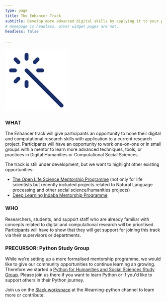 ```yaml
---
type: page
title: The Enhancer Track
subtitle: Develop more advanced digital skills by applying it to your project
# Homepage is headless, other widget pages are not.
headless: false

---
```

<img src="enhance-icon.svg" width="200px">

### WHAT

The Enhancer track will give participants an opportunity to hone their digital and computational research skills with application to a current research project. Participants will have an opportunity to work one-on-one or in small groups with a mentor to learn more advanced techniques, tools, or practices in Digital Humanities or Computational Social Sciences.

The track is still under development, but we want to highlight other existing opportunities:
- [The Open Life Science Mentorship Programme](https://openlifesci.org/) (not only for life scientists but recently included projects related to Natural Language processing and other social science/humanities projects)
- [Deep Learning Indaba Mentorship Programme](https://deeplearningindaba.com/mentorship/)

### WHO

Researchers, students, and support staff who are already familiar with concepts related to digital and computational research will be prioritised. Participants will have to show that they will get support for joining this track via their supervisors or departments. 

### PRECURSOR: Python Study Group

While we're setting up a more formalised mentorship programme, we would like to give our community opportunities to continue learning an growing. Therefore we started a [Python for Humanities and Social Sciences Study Group](https://escalator.sadilar.org/post/2021/07/2021-07-06-python-study-group/). Please join us there if you want to learn Python or if you'd like to support others in their Python journey.

Join us on the [Slack workspace](https://escalator.sadilar.org/post/connect-with-the-community/) at the #learning-python channel to learn more or contribute.



